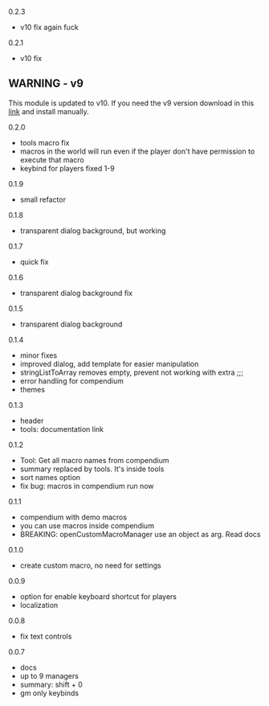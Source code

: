 0.2.3
- v10 fix again fuck

0.2.1
- v10 fix
## WARNING - v9
This module is updated to v10. If you need the v9 version download in this [link](https://github.com/brunocalado/macro-manager/raw/main/docs/macro-manager.7z) and install manually.

0.2.0
- tools macro fix
- macros in the world will run even if the player don't have permission to execute that macro
- keybind for players fixed 1-9

0.1.9
- small refactor

0.1.8
- transparent dialog background, but working

0.1.7
- quick fix 

0.1.6
- transparent dialog background fix

0.1.5
- transparent dialog background

0.1.4
- minor fixes
- improved dialog, add template for easier manipulation
- stringListToArray removes empty, prevent not working with extra ;;;
- error handling for compendium
- themes

0.1.3
- header
- tools: documentation link

0.1.2
- Tool: Get all macro names from compendium
- summary replaced by tools. It's inside tools
- sort names option
- fix bug: macros in compendium run now

0.1.1
- compendium with demo macros
- you can use macros inside compendium
- BREAKING: openCustomMacroManager use an object as arg. Read docs

0.1.0
- create custom macro, no need for settings

0.0.9
- option for enable keyboard shortcut for players
- localization

0.0.8
- fix text controls

0.0.7
- docs
- up to 9 managers
- summary: shift + 0
- gm only keybinds